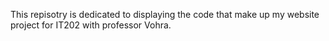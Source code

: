 This repisotry is dedicated to displaying the code that make up my website project for IT202 with professor Vohra. 
